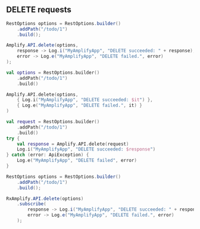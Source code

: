 ## DELETE requests

<amplify-block-switcher>
<amplify-block name="Java">

```java
RestOptions options = RestOptions.builder()
    .addPath("/todo/1")
    .build();

Amplify.API.delete(options,
    response -> Log.i("MyAmplifyApp", "DELETE succeeded: " + response),
    error -> Log.e("MyAmplifyApp", "DELETE failed.", error)
);
```

</amplify-block>
<amplify-block name="Kotlin - Callbacks">

```kotlin
val options = RestOptions.builder()
    .addPath("/todo/1")
    .build()

Amplify.API.delete(options,
    { Log.i("MyAmplifyApp", "DELETE succeeded: $it") },
    { Log.e("MyAmplifyApp", "DELETE failed.", it) }
)
```

</amplify-block>
<amplify-block name="Kotlin - Coroutines (Beta)">

```kotlin
val request = RestOptions.builder()
    .addPath("/todo/1")
    .build()
try {
    val response = Amplify.API.delete(request)
    Log.i("MyAmplifyApp", "DELETE succeeded: $response")
} catch (error: ApiException) {
    Log.e("MyAmplifyApp", "DELETE failed", error)
}
```

</amplify-block>
<amplify-block name="RxJava">

```java
RestOptions options = RestOptions.builder()
    .addPath("/todo/1")
    .build();

RxAmplify.API.delete(options)
    .subscribe(
        response -> Log.i("MyAmplifyApp", "DELETE succeeded: " + response),
        error -> Log.e("MyAmplifyApp", "DELETE failed.", error)
    );
```

</amplify-block>
</amplify-block-switcher>
